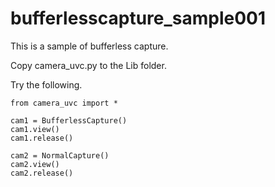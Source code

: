 # bufferlesscapture_sample001

This is a sample of bufferless capture.

Copy camera_uvc.py to the Lib folder.

Try the following.

```
from camera_uvc import *

cam1 = BufferlessCapture()
cam1.view()
cam1.release()

cam2 = NormalCapture()
cam2.view()
cam2.release()
```

